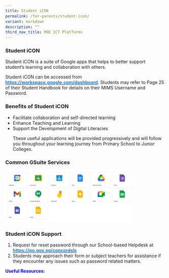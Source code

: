 ```yaml
---
title: Student iCON
permalink: /for-parents/student-icon/
variant: markdown
description: ""
third_nav_title: MOE ICT Platforms
---
```

<h3>Student iCON</h3>
<p>Student iCON is a suite of Google apps that helps to better support student’s learning and collaboration with others.</p>
<p>Student iCON can be accessed from <a href="https://workspace.google.com/dashboard" target="_blank" rel="noopener noreferrer"><span style="text-decoration:none;color:#1A7BDF"><b>https://workspace.google.com/dashboard</b></span></a>. Students may refer to Page 25 of their Student Handbook for details on their MIMS Username and Password.</p>

<h3>Benefits of Student iCON</h3>
<ul>
	<li>Facilitate collaboration and self-directed learning</li>
	<li>Enhance Teaching and Learning</li>
	<li>Support the Development of Digital Literacies</li>

<p>These useful applications will be provided progressively and will follow you throughout your learning journey from Primary School to Junior Colleges.</p>
</ul>

<h3>Common GSuite Services</h3>
<img src="/images/GSuiteServices.png" style="width:80%">

<h3>Student iCON Support</h3>

<ol>
	<li>Request for reset password through our School-based Helpdesk at <a href="https://go.gov.sg/concordsls" target="_blank" rel="noopener noreferrer"><span style="text-decoration:none;color:#1A7BDF"><b>https://go.gov.sg/concordsls</b></span></a></li>
	<li>Students may approach their form or subject teachers for assistance if they encounter any issues such as password related matters.</li>
</ol>
<p style="color: blue"><b>Useful Resources:</b></p><b>
<br>
</b>